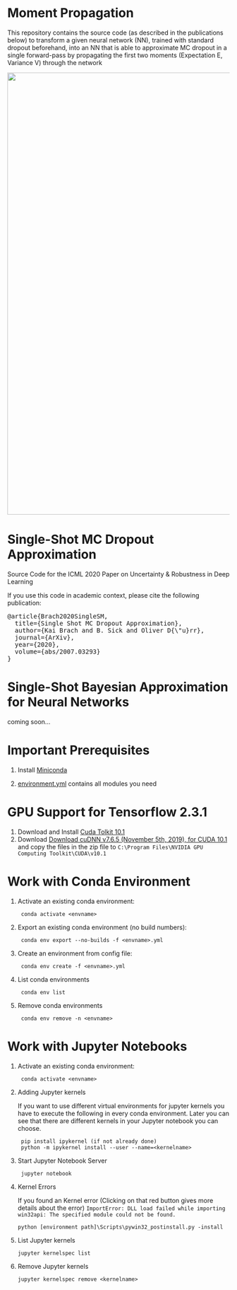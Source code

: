 # Moment Propagation 
This repository contains the source code (as described in the publications below) to transform a given neural network (NN), trained with standard dropout beforehand, into an NN that is able to approximate MC dropout in a single forward-pass by propagating the first two moments (Expectation E, Variance V) through the network

<img src="https://user-images.githubusercontent.com/49025372/111510086-b68f2c80-874d-11eb-8144-e3f8d21a8eb8.png" width="1000">

# Single-Shot MC Dropout Approximation
Source Code for the ICML 2020 Paper on Uncertainty &amp; Robustness in Deep Learning 

If you use this code in academic context, please cite the following publication:
<pre>
@article{Brach2020SingleSM,
  title={Single Shot MC Dropout Approximation},
  author={Kai Brach and B. Sick and Oliver D{\"u}rr},
  journal={ArXiv},
  year={2020},
  volume={abs/2007.03293}
}
</pre>
# Single-Shot Bayesian Approximation for Neural Networks
coming soon...

# Important Prerequisites
1. Install [Miniconda](https://docs.conda.io/en/latest/miniconda.html)

2. [environment.yml](https://github.com/kaibrach/DNN-MP/blob/master/environment.yml) contains all modules you need

# GPU Support for Tensorflow 2.3.1
1. Download and Install [Cuda Tolkit 10.1 ](https://developer.download.nvidia.com/compute/cuda/10.1/Prod/network_installers/cuda_10.1.243_win10_network.exe)
2. Download [Download cuDNN v7.6.5 (November 5th, 2019), for CUDA 10.1](https://developer.nvidia.com/compute/machine-learning/cudnn/secure/7.6.5.32/Production/10.1_20191031/cudnn-10.1-windows10-x64-v7.6.5.32.zip) and copy the files in the zip file
to `C:\Program Files\NVIDIA GPU Computing Toolkit\CUDA\v10.1`

# Work with Conda Environment

1. Activate an existing conda environment: 

        conda activate <envname>

2. Export an existing conda environment (no build numbers): 

        conda env export --no-builds -f <envname>.yml
  
3. Create an environment from config file: 
        
        conda env create -f <envname>.yml
        
4. List conda environments

        conda env list
        
5. Remove conda environments
        
        conda env remove -n <envname>


# Work with Jupyter Notebooks
1. Activate an existing conda environment: 

        conda activate <envname>
2. Adding Jupyter kernels 

   If you want to use different virtual environments for jupyter kernels you have to execute the following in every conda environment.
   Later you can see that there are different kernels in your Jupyter notebook you can choose.

        pip install ipykernel (if not already done)
        python -m ipykernel install --user --name=<kernelname>
    
3. Start Jupyter Notebook Server

        jupyter notebook
        
4. Kernel Errors

   If you found an Kernel error (Clicking on that red button gives more details about the error)
   `ImportError: DLL load failed while importing win32api: The specified module could not be found.`
   
       python [environment path]\Scripts\pywin32_postinstall.py -install
   
5. List Jupyter kernels

       jupyter kernelspec list

6. Remove Jupyter kernels

       jupyter kernelspec remove <kernelname>

